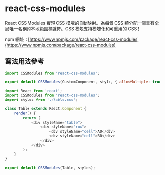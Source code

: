 # react-css-modules

React CSS Modules 實現 CSS 模塊的自動映射。為每個 CSS 類分配一個具有全局唯一名稱的本地範圍標識符。CSS 模塊支持模塊化和可重用的 CSS！

npm 網址：[https://www.npmjs.com/package/react-css-modules](https://www.npmjs.com/package/react-css-modules)

## 寫法用法參考

```js
import CSSModules from 'react-css-modules';

export default CSSModules(CustomComponent, style, { allowMultiple: true });
```

```js
import React from 'react';
import CSSModules from 'react-css-modules';
import styles from './table.css';

class Table extends React.Component {
	render() {
		return (
			<div styleName="table">
				<div styleName="row">
					<div styleName="cell">A0</div>
					<div styleName="cell">B0</div>
				</div>
			</div>
		);
	}
}

export default CSSModules(Table, styles);
```
